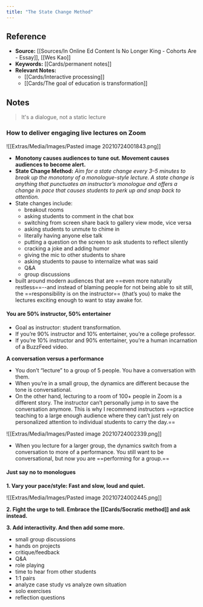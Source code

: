 ```yaml
---
title: "The State Change Method"
---
```

## Reference
- **Source:** [[Sources/In Online Ed Content Is No Longer King - Cohorts Are - Essay]], [[Wes Kao]]
- **Keywords:** [[Cards/permanent notes]]
- **Relevant Notes:** 
	- [[Cards/Interactive processing]]
	- [[Cards/The goal of education is transformation]]
## Notes
> It's a dialogue, not a static lecture

### How to deliver engaging live lectures on Zoom

![[Extras/Media/Images/Pasted image 20210724001843.png]]

+ **Monotony causes audiences to tune out. Movement causes audiences to become alert.**
+ **State Change Method:** _Aim for a state change every 3–5 minutes to break up the monotony of a monologue-style lecture. A state change is anything that punctuates an instructor’s monologue and offers a change in pace that causes students to perk up and snap back to attention._
+ State changes include:
	-   breakout rooms
	-   asking students to comment in the chat box
	-   switching from screen share back to gallery view mode, vice versa
	-   asking students to unmute to chime in
	-   literally having anyone else talk
	-   putting a question on the screen to ask students to reflect silently
	-   cracking a joke and adding humor
	-   giving the mic to other students to share
	-   asking students to pause to internalize what was said
	-   Q&A
	-   group discussions
+ built around modern audiences that are ==even more naturally restless==--and instead of blaming people for not being able to sit still, the ==responsibility is on the instructor== (that’s you) to make the lectures exciting enough to want to stay awake for.

#### **You are 50% instructor, 50% entertainer**
+ Goal as instructor: student transformation. 
+ If you’re 90% instructor and 10% entertainer, you’re a college professor.
+ If you’re 10% instructor and 90% entertainer, you’re a human incarnation of a BuzzFeed video.
 
**A conversation versus a performance**
+ You don’t “lecture” to a group of 5 people. You have a conversation with them.
+ When you’re in a small group, the dynamics are different because the tone is conversational.
+ On the other hand, lecturing to a room of 100+ people in Zoom is a different story. The instructor can’t personally jump in to save the conversation anymore. This is why I recommend instructors ==practice teaching to a large enough audience where they can’t just rely on personalized attention to individual students to carry the day.==

![[Extras/Media/Images/Pasted image 20210724002339.png]]

+ When you lecture for a larger group, the dynamics switch from a conversation to more of a performance. You still want to be conversational, but now you are ==performing for a group.==

#### Just say no to monologues

**1. Vary your pace/style: Fast and slow, loud and quiet.**

![[Extras/Media/Images/Pasted image 20210724002445.png]]

**2. Fight the urge to tell. Embrace the [[Cards/Socratic method]] and ask instead.**

**3. Add interactivity. And then add some more.**
-   small group discussions
-   hands on projects
-   critique/feedback
-   Q&A
-   role playing
-   time to hear from other students
-   1:1 pairs
-   analyze case study vs analyze own situation
-   solo exercises
-   reflection questions